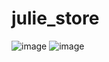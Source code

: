 # julie_store

![image](https://github.com/joaoVictorDeAndrade/julie_store/assets/64177532/ffef5e3a-61dd-4b2b-a23d-c64b0cd47e32)
![image](https://github.com/joaoVictorDeAndrade/julie_store/assets/64177532/bbb6c967-243c-48a4-8305-2b3baf9f6cda)
